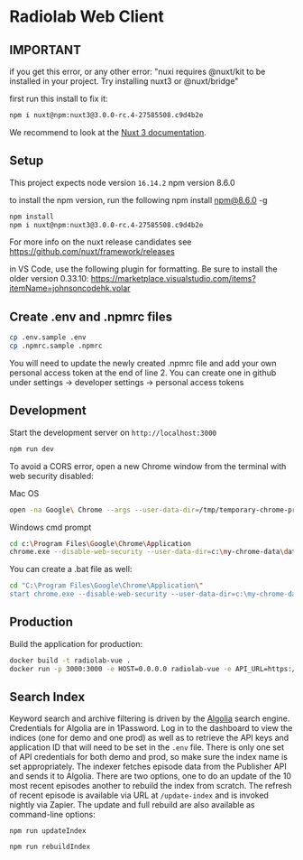 # Radiolab Web Client

## IMPORTANT
if you get this error, or any other error:
"nuxi requires @nuxt/kit to be installed in your project. Try installing nuxt3 or @nuxt/bridge"

first run this install to fix it:
```bash
npm i nuxt@npm:nuxt3@3.0.0-rc.4-27585508.c9d4b2e
```

We recommend to look at the [Nuxt 3 documentation](https://v3.nuxtjs.org).

## Setup

This project expects 
node version `16.14.2`
npm version 8.6.0

to install the npm version, run the following
npm install npm@8.6.0 -g

```bash
npm install
npm i nuxt@npm:nuxt3@3.0.0-rc.4-27585508.c9d4b2e
```

For more info on the nuxt release candidates see https://github.com/nuxt/framework/releases

in VS Code, use the following plugin for formatting. Be sure to install the older version 0.33.10:
https://marketplace.visualstudio.com/items?itemName=johnsoncodehk.volar

## Create .env and .npmrc files

```bash
cp .env.sample .env
cp .npmrc.sample .npmrc
```

You will need to update the newly created .npmrc file and add your own personal access token at the end of line 2. You can create one in github under settings -> developer settings -> personal access tokens

## Development

Start the development server on `http://localhost:3000`

```bash
npm run dev
```

To avoid a CORS error, open a new Chrome window from the terminal with web security disabled:

Mac OS
```bash
open -na Google\ Chrome --args --user-data-dir=/tmp/temporary-chrome-profile-dir --disable-web-security
```

Windows cmd prompt
```bash
cd c:\Program Files\Google\Chrome\Application
chrome.exe --disable-web-security --user-data-dir=c:\my-chrome-data\data --new-window http://localhost:3000/
```
You can create a .bat file as well:
```bash
cd "C:\Program Files\Google\Chrome\Application\"
start chrome.exe --disable-web-security --user-data-dir=c:\my-chrome-data\data --new-window http://localhost:3000/

```


## Production

Build the application for production:

```bash
docker build -t radiolab-vue .
docker run -p 3000:3000 -e HOST=0.0.0.0 radiolab-vue -e API_URL=https://api.demo2.wnyc.net
```

## Search Index

Keyword search and archive filtering is driven by the [Algolia](https://algolia.com/dashboard) search engine. Credentials for Algolia are in 1Password. Log in to the dashboard to view the indices (one for demo and one prod) as well as to retrieve the API keys and application ID that will need to be set in the `.env` file. There is only one set of API credentials for both demo and prod, so make sure the index name is set appropriately. The indexer fetches episode data from the Publisher API and sends it to Algolia. There are two options, one to do an update of the 10 most recent episodes another to rebuild the index from scratch. The refresh of recent episode is available via URL at `/update-index` and is invoked nightly via Zapier. The update and full rebuild are also available as command-line options:

`npm run updateIndex`

`npm run rebuildIndex`